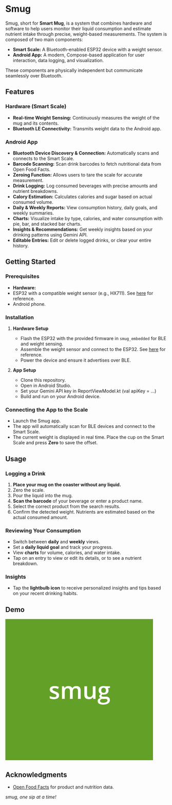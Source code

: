 # Smug

Smug, short for **Smart Mug**, is a system that combines hardware and software to help users monitor their liquid consumption and estimate nutrient intake through precise, weight-based measurements. The system is composed of two main components:

- **Smart Scale:** A Bluetooth-enabled ESP32 device with a weight sensor.
- **Android App:** A modern, Compose-based application for user interaction, data logging, and visualization.

These components are physically independent but communicate seamlessly over Bluetooth.

## Features

### Hardware (Smart Scale)
- **Real-time Weight Sensing:** Continuously measures the weight of the mug and its contents.
- **Bluetooth LE Connectivity:** Transmits weight data to the Android app.

### Android App
- **Bluetooth Device Discovery & Connection:** Automatically scans and connects to the Smart Scale.
- **Barcode Scanning:** Scan drink barcodes to fetch nutritional data from Open Food Facts.
- **Zeroing Function:** Allows users to tare the scale for accurate measurement.
- **Drink Logging:** Log consumed beverages with precise amounts and nutrient breakdowns.
- **Calory Estimation:** Calculates calories and sugar based on actual consumed volume.
- **Daily & Weekly Reports:** View consumption history, daily goals, and weekly summaries.
- **Charts:** Visualize intake by type, calories, and water consumption with pie, bar, and stacked bar charts.
- **Insights & Recommendations:** Get weekly insights based on your drinking patterns using Gemini API.
- **Editable Entries:** Edit or delete logged drinks, or clear your entire history.

## Getting Started

### Prerequisites

- **Hardware:**
-   ESP32 with a compatible weight sensor (e.g., HX711). See [here](https://randomnerdtutorials.com/esp32-load-cell-hx711/) for reference.
-   Android phone.

### Installation

1. **Hardware Setup**
    - Flash the ESP32 with the provided firmware in `smug_embedded` for BLE and weight sensing. 
    - Assemble the weight sensor and connect to the ESP32. See [here](https://randomnerdtutorials.com/esp32-load-cell-hx711/) for reference.
    - Power the device and ensure it advertises over BLE.

2. **App Setup**
    - Clone this repository.
    - Open in Android Studio.
    - Set your Gemini API key in ReportViewModel.kt (val apiKey = ...) 
    - Build and run on your Android device.

### Connecting the App to the Scale

- Launch the Smug app.
- The app will automatically scan for BLE devices and connect to the Smart Scale.
- The current weight is displayed in real time. Place the cup on the Smart Scale and press **Zero** to save the offset.

## Usage

### Logging a Drink

1. **Place your mug on the coaster without any liquid.**
2. Zero the scale.
3. Pour the liquid into the mug.
4. **Scan the barcode** of your beverage or enter a product name.
5. Select the correct product from the search results.
6. Confirm the detected weight. Nutrients are estimated based on the actual consumed amount.

### Reviewing Your Consumption

- Switch between **daily** and **weekly** views.
- Set a **daily liquid goal** and track your progress.
- View **charts** for volume, calories, and water intake.
- Tap on an entry to view or edit its details, or to see a nutrient breakdown.

### Insights

- Tap the **lightbulb icon** to receive personalized insights and tips based on your recent drinking habits.

## Demo

[![Watch the video](./docs/video_thumbnail.png)](https://www.youtube.com/watch?v=c0TtVSi5ysk)

## Acknowledgments

- [Open Food Facts](https://world.openfoodfacts.org/) for product and nutrition data.

*smug, one sip at a time!*
